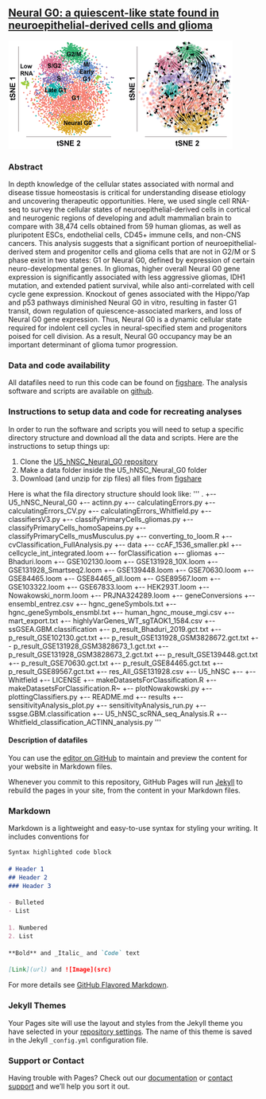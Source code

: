## [Neural G0:  a quiescent-like state found in neuroepithelial-derived cells and glioma](https://www.biorxiv.org/content/10.1101/446344v3)

![UMAPs](umaps.gif)

### Abstract
In depth knowledge of the cellular states associated with normal and disease tissue homeostasis is critical for understanding disease etiology and uncovering therapeutic opportunities. Here, we used single cell RNA-seq to survey the cellular states of neuroepithelial-derived cells in cortical and neurogenic regions of developing and adult mammalian brain to compare with 38,474 cells obtained from 59 human gliomas, as well as pluripotent ESCs, endothelial cells, CD45+ immune cells, and non-CNS cancers. This analysis suggests that a significant portion of neuroepithelial-derived stem and progenitor cells and glioma cells that are not in G2/M or S phase exist in two states: G1 or Neural G0, defined by expression of certain neuro-developmental genes. In gliomas, higher overall Neural G0 gene expression is significantly associated with less aggressive gliomas, IDH1 mutation, and extended patient survival, while also anti-correlated with cell cycle gene expression. Knockout of genes associated with the Hippo/Yap and p53 pathways diminished Neural G0 in vitro, resulting in faster G1 transit, down regulation of quiescence-associated markers, and loss of Neural G0 gene expression. Thus, Neural G0 is a dynamic cellular state required for indolent cell cycles in neural-specified stem and progenitors poised for cell division. As a result, Neural G0 occupancy may be an important determinant of glioma tumor progression.

### Data and code availability
All datafiles need to run this code can be found on [figshare](https://figshare.com/projects/Neural_G0_a_quiescent-like_state_found_in_neuroepithelial-derived_cells_and_glioma/86939). The analysis software and scripts are available on [github](https://github.com/plaisier-lab/U5_hNSC_Neural_G0/).

### Instructions to setup data and code for recreating analyses
In order to run the software and scripts you will need to setup a specific directory structure and download all the data and scripts. Here are the instructions to setup things up:
1. Clone the [U5_hNSC_Neural_G0 repository](https://github.com/plaisier-lab/U5_hNSC_Neural_G0/)
2. Make a data folder inside the U5_hNSC_Neural_G0 folder
3. Download (and unzip for zip files) all files from [figshare](https://figshare.com/projects/Neural_G0_a_quiescent-like_state_found_in_neuroepithelial-derived_cells_and_glioma/86939)

Here is what the fila directory structure should look like:
'''
.
+-- U5_hNSC_Neural_G0
    +-- actinn.py
    +-- calculatingErrors.py
    +-- calculatingErrors_CV.py
    +-- calculatingErrors_Whitfield.py
    +-- classifiersV3.py
    +-- classifyPrimaryCells_gliomas.py
    +-- classifyPrimaryCells_homoSapeins.py
    +-- classifyPrimaryCells_musMusculus.py
    +-- converting_to_loom.R
    +-- cvClassification_FullAnalysis.py
    +-- data
        +-- ccAF_1536_smaller.pkl
        +-- cellcycle_int_integrated.loom
        +-- forClassification
            +-- gliomas
                +-- Bhaduri.loom
                +-- GSE102130.loom
                +-- GSE131928_10X.loom
                +-- GSE131928_Smartseq2.loom
                +-- GSE139448.loom
                +-- GSE70630.loom
                +-- GSE84465.loom
                +-- GSE84465_all.loom
                +-- GSE89567.loom
            +-- GSE103322.loom
            +-- GSE67833.loom
            +-- HEK293T.loom
            +-- Nowakowski_norm.loom
            +-- PRJNA324289.loom
        +-- geneConversions
            +-- ensembl_entrez.csv
            +-- hgnc_geneSymbols.txt
            +-- hgnc_geneSymbols_ensmbl.txt
            +-- human_hgnc_mouse_mgi.csv
            +-- mart_export.txt
        +-- highlyVarGenes_WT_sgTAOK1_1584.csv
        +-- ssGSEA.GBM.classification
            +-- p_result_Bhaduri_2019.gct.txt
            +-- p_result_GSE102130.gct.txt
            +-- p_result_GSE131928_GSM3828672.gct.txt
            +-- p_result_GSE131928_GSM3828673_1.gct.txt
            +-- p_result_GSE131928_GSM3828673_2.gct.txt
            +-- p_result_GSE139448.gct.txt
            +-- p_result_GSE70630.gct.txt
            +-- p_result_GSE84465.gct.txt
            +-- p_result_GSE89567.gct.txt
            +-- res_All_GSE131928.csv
        +-- U5_hNSC
            +-- 
        +-- Whitfield
    +-- LICENSE
    +-- makeDatasetsForClassification.R
    +-- makeDatasetsForClassification.R~
    +-- plotNowakowski.py
    +-- plottingClassifiers.py
    +-- README.md
    +-- results
    +-- sensitivityAnalysis_plot.py
    +-- sensitivityAnalysis_run.py
    +-- ssgse.GBM.classification
    +-- U5_hNSC_scRNA_seq_Analysis.R
    +-- Whitfield_classification_ACTINN_analysis.py
'''

#### Description of datafiles



You can use the [editor on GitHub](https://github.com/plaisier-lab/U5_hNSC_Neural_G0/edit/gh-pages/index.md) to maintain and preview the content for your website in Markdown files.

Whenever you commit to this repository, GitHub Pages will run [Jekyll](https://jekyllrb.com/) to rebuild the pages in your site, from the content in your Markdown files.

### Markdown

Markdown is a lightweight and easy-to-use syntax for styling your writing. It includes conventions for

```markdown
Syntax highlighted code block

# Header 1
## Header 2
### Header 3

- Bulleted
- List

1. Numbered
2. List

**Bold** and _Italic_ and `Code` text

[Link](url) and ![Image](src)
```

For more details see [GitHub Flavored Markdown](https://guides.github.com/features/mastering-markdown/).

### Jekyll Themes

Your Pages site will use the layout and styles from the Jekyll theme you have selected in your [repository settings](https://github.com/plaisier-lab/U5_hNSC_Neural_G0/settings). The name of this theme is saved in the Jekyll `_config.yml` configuration file.

### Support or Contact

Having trouble with Pages? Check out our [documentation](https://help.github.com/categories/github-pages-basics/) or [contact support](https://github.com/contact) and we’ll help you sort it out.

